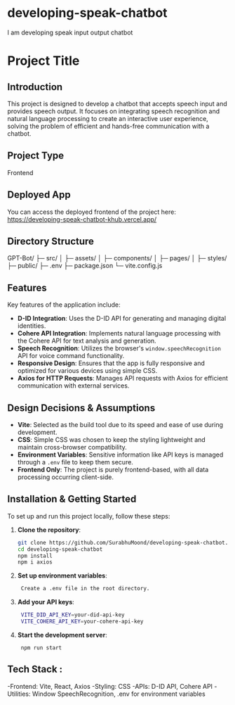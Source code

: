# developing-speak-chatbot
I am developing speak input output chatbot

# Project Title

## Introduction
This project is designed to develop a chatbot that accepts speech input and provides speech output. It focuses on integrating speech recognition and natural language processing to create an interactive user experience, solving the problem of efficient and hands-free communication with a chatbot.

## Project Type
Frontend

## Deployed App
You can access the deployed frontend of the project here: https://developing-speak-chatbot-khub.vercel.app/

## Directory Structure

GPT-Bot/
├─ src/
│  ├─ assets/
│  ├─ components/
│  ├─ pages/
│  ├─ styles/
├─ public/
├─ .env
├─ package.json
└─ vite.config.js

## Features

Key features of the application include:

- **D-ID Integration**: Uses the D-ID API for generating and managing digital identities.
- **Cohere API Integration**: Implements natural language processing with the Cohere API for text analysis and generation.
- **Speech Recognition**: Utilizes the browser's `window.speechRecognition` API for voice command functionality.
- **Responsive Design**: Ensures that the app is fully responsive and optimized for various devices using simple CSS.
- **Axios for HTTP Requests**: Manages API requests with Axios for efficient communication with external services.

## Design Decisions & Assumptions

- **Vite**: Selected as the build tool due to its speed and ease of use during development.
- **CSS**: Simple CSS was chosen to keep the styling lightweight and maintain cross-browser compatibility.
- **Environment Variables**: Sensitive information like API keys is managed through a `.env` file to keep them secure.
- **Frontend Only**: The project is purely frontend-based, with all data processing occurring client-side.

## Installation & Getting Started

To set up and run this project locally, follow these steps:

1. **Clone the repository**:
   ```bash
   git clone https://github.com/SurabhuMoond/developing-speak-chatbot.git
   cd developing-speak-chatbot
   npm install
   npm i axios
   ```
2. **Set up environment variables**:
   ```bash
    Create a .env file in the root directory.
   ```
3. **Add your API keys**:
   ```bash
    VITE_DID_API_KEY=your-did-api-key
    VITE_COHERE_API_KEY=your-cohere-api-key
   ```
4. **Start the development server**:
   ```
    npm run start
   ```
## Tech Stack :

 -Frontend: Vite, React, Axios
 -Styling: CSS
 -APIs: D-ID API, Cohere API
 -Utilities: Window SpeechRecognition, .env for environment variables
   

    




